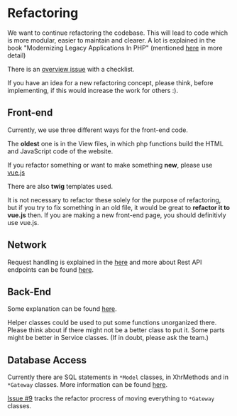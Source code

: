 # Refactoring

We want to continue refactoring the codebase. This will lead to code which is more modular, easier to maintain and clearer. 
A lot is explained in the book "Modernizing Legacy Applications In PHP" (mentioned [here](./codebase#basic-layout)  in more detail)

There is an [overview issue](https://gitlab.com/foodsharing-dev/foodsharing/-/issues/68) with a checklist.

If you have an idea for a new refactoring concept, please think, before implementing, if this would increase the work for others :). 


## Front-end

Currently, we use three different ways for the front-end code.

The **oldest** one is in the View files, in which php functions build the HTML and JavaScript code of the website.

If you refactor something or want to make something **new**, please use [vue.js](./javascript)

There are also **twig** templates used.

It is not necessary to refactor these solely for the purpose of refactoring, but if you try to fix something in an old file, it would be great to **refactor it to vue.js** then. If you are making a new front-end page, you should definitivly use vue.js.


## Network

Request handling is explained in the [here](./requests) and more about Rest API endpoints can be found [here](./code-review#rest-api-endpoints).


## Back-End

Some explanation can be found [here](./php).

Helper classes could be used to put some functions unorganized there. Please think about if there might not be a better class to put it. Some parts might be better in Service classes. (If in doubt, please ask the team.)


## Database Access

Currently there are SQL statements in ```*Model``` classes, in XhrMethods and in ```*Gateway``` classes.
More information can be found [here](./php#newer-code-structure).

[Issue #9](https://gitlab.com/foodsharing-dev/foodsharing/-/issues/9)  tracks the refactor procress of moving everything to ```*Gateway``` classes. 
